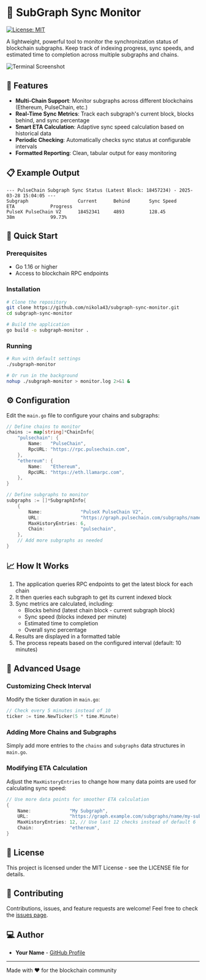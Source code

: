 # 🔄 SubGraph Sync Monitor

[![License: MIT](https://img.shields.io/badge/License-MIT-blue.svg)](https://opensource.org/licenses/MIT)

A lightweight, powerful tool to monitor the synchronization status of blockchain subgraphs. Keep track of indexing progress, sync speeds, and estimated time to completion across multiple subgraphs and chains.

![Terminal Screenshot](https://github.com/nikola43/subgraph-sync-monitor/raw/main/screenshot.png)

## 🌟 Features

- **Multi-Chain Support**: Monitor subgraphs across different blockchains (Ethereum, PulseChain, etc.)
- **Real-Time Sync Metrics**: Track each subgraph's current block, blocks behind, and sync percentage
- **Smart ETA Calculation**: Adaptive sync speed calculation based on historical data
- **Periodic Checking**: Automatically checks sync status at configurable intervals
- **Formatted Reporting**: Clean, tabular output for easy monitoring

## 📋 Example Output

```
--- PulseChain Subgraph Sync Status (Latest Block: 18457234) - 2025-03-28 15:04:05 ---
Subgraph                  Current      Behind       Sync Speed      ETA             Progress
PulseX PulseChain V2      18452341     4893         128.45          38m             99.73%
```

## 🚀 Quick Start

### Prerequisites

- Go 1.16 or higher
- Access to blockchain RPC endpoints

### Installation

```bash
# Clone the repository
git clone https://github.com/nikola43/subgraph-sync-monitor.git
cd subgraph-sync-monitor

# Build the application
go build -o subgraph-monitor .
```

### Running

```bash
# Run with default settings
./subgraph-monitor

# Or run in the background
nohup ./subgraph-monitor > monitor.log 2>&1 &
```

## ⚙️ Configuration

Edit the `main.go` file to configure your chains and subgraphs:

```go
// Define chains to monitor
chains := map[string]*ChainInfo{
    "pulsechain": {
        Name:   "PulseChain",
        RpcURL: "https://rpc.pulsechain.com",
    },
    "ethereum": {
        Name:   "Ethereum",
        RpcURL: "https://eth.llamarpc.com",
    },
}

// Define subgraphs to monitor
subgraphs := []*SubgraphInfo{
    {
        Name:              "PulseX PulseChain V2",
        URL:               "https://graph.pulsechain.com/subgraphs/name/pulsechain/pulsex",
        MaxHistoryEntries: 6,
        Chain:             "pulsechain",
    },
    // Add more subgraphs as needed
}
```

## 📈 How It Works

1. The application queries RPC endpoints to get the latest block for each chain
2. It then queries each subgraph to get its current indexed block
3. Sync metrics are calculated, including:
   - Blocks behind (latest chain block - current subgraph block)
   - Sync speed (blocks indexed per minute)
   - Estimated time to completion
   - Overall sync percentage
4. Results are displayed in a formatted table
5. The process repeats based on the configured interval (default: 10 minutes)

## 🔧 Advanced Usage

### Customizing Check Interval

Modify the ticker duration in `main.go`:

```go
// Check every 5 minutes instead of 10
ticker := time.NewTicker(5 * time.Minute)
```

### Adding More Chains and Subgraphs

Simply add more entries to the `chains` and `subgraphs` data structures in `main.go`.

### Modifying ETA Calculation

Adjust the `MaxHistoryEntries` to change how many data points are used for calculating sync speed:

```go
// Use more data points for smoother ETA calculation
{
    Name:              "My Subgraph",
    URL:               "https://graph.example.com/subgraphs/name/my-subgraph",
    MaxHistoryEntries: 12, // Use last 12 checks instead of default 6
    Chain:             "ethereum",
}
```

## 📝 License

This project is licensed under the MIT License - see the LICENSE file for details.

## 🤝 Contributing

Contributions, issues, and feature requests are welcome! Feel free to check the [issues page](https://github.com/nikola43/subgraph-sync-monitor/issues).

## 💻 Author

- **Your Name** - [GitHub Profile](https://github.com/nikola43)

---

Made with ❤️ for the blockchain community

